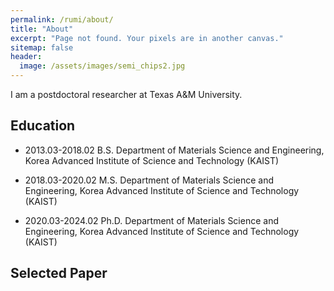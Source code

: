 ```yaml
---
permalink: /rumi/about/
title: "About"
excerpt: "Page not found. Your pixels are in another canvas."
sitemap: false
header:
  image: /assets/images/semi_chips2.jpg
---
```


I am a postdoctoral researcher at Texas A&M University.

## Education

  * 2013.03-2018.02 B.S. Department of Materials Science and Engineering, Korea Advanced Institute of Science and Technology (KAIST)

  * 2018.03-2020.02 M.S. Department of Materials Science and Engineering, Korea Advanced Institute of Science and Technology (KAIST)

  * 2020.03-2024.02 Ph.D. Department of Materials Science and Engineering, Korea Advanced Institute of Science and Technology (KAIST)

## Selected Paper
